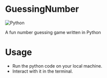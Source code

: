 # GuessingNumber
![Python](https://img.shields.io/badge/python-3670A0?style=for-the-badge&logo=python&logoColor=ffdd54)

A fun number guessing game written in Python

# Usage

- Run the python code on your local machine.
- Interact with it in the terminal. 
